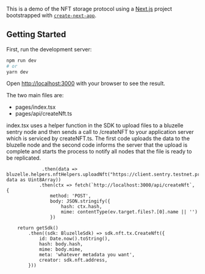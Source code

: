 This is a demo of the NFT storage protocol using a [Next.js](https://nextjs.org/) project bootstrapped with [`create-next-app`](https://github.com/vercel/next.js/tree/canary/packages/create-next-app).

## Getting Started

First, run the development server:

```bash
npm run dev
# or
yarn dev
```

Open [http://localhost:3000](http://localhost:3000) with your browser to see the result.

The two main files are:

* pages/index.tsx
* pages/api/createNft.ts



index.tsx uses a helper function in the SDK to upload files to a bluzelle sentry node and then sends a call to  /createNFT to your application server which is serviced by createNFT.ts.  The first code uploads the data to the bluzelle node and the second code informs the server that the upload is complete and starts the process to notify all nodes that the file is ready to be replicated.

```
             .then(data => bluzelle.helpers.nftHelpers.uploadNft("https://client.sentry.testnet.private.bluzelle.com:1317", data as Uint8Array))
            .then(ctx => fetch(`http://localhost:3000/api/createNft`, {
                method: 'POST',
                body: JSON.stringify({
                    hash: ctx.hash,
                    mime: contentType(ev.target.files?.[0].name || '')
                })
```

```
    return getSdk()
        .then((sdk: BluzelleSdk) => sdk.nft.tx.CreateNft({
            id: Date.now().toString(),
            hash: body.hash,
            mime: body.mime,
            meta: 'whatever metadata you want',
            creator: sdk.nft.address,
        }))
```

